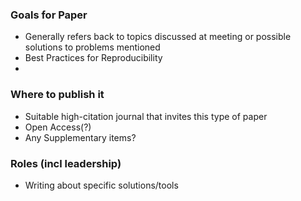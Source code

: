 ### Goals for Paper
* Generally refers back to topics discussed at meeting or possible solutions to problems mentioned
* Best Practices for Reproducibility
* 
### Where to publish it
* Suitable high-citation journal that invites this type of paper
* Open Access(?)
* Any Supplementary items?
### Roles (incl leadership)
* Writing about specific solutions/tools
